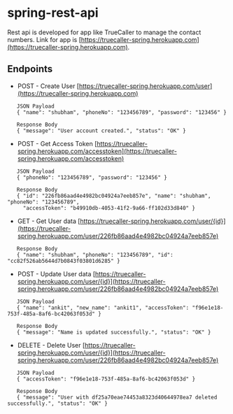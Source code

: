 # spring-rest-api
Rest api is developed for app like TrueCaller to manage the contact numbers. Link for app is [https://truecaller-spring.herokuapp.com](https://truecaller-spring.herokuapp.com).
## Endpoints
 * POST - Create User [https://truecaller-spring.herokuapp.com/user](https://truecaller-spring.herokuapp.com)
 ```
 	JSON Payload
	{ "name": "shubham", "phoneNo": "123456789", "password": "123456" }
	
  	Response Body
	{ "message": "User account created.", "status": "OK" }
 ```
 * POST - Get Access Token [https://truecaller-spring.herokuapp.com/accesstoken](https://truecaller-spring.herokuapp.com/accesstoken)
 ```
 	JSON Payload
	{ "phoneNo": "123456789", "password": "123456" }
 
 	Response Body
	{ "id": "226fb86aad4e4982bc04924a7eeb857e", "name": "shubham", "phoneNo": "123456789", 
	  "accessToken": "b49910db-4053-41f2-9a66-ff102d33d840" }
 ```
 * GET - Get User data [https://truecaller-spring.herokuapp.com/user/{id}](https://truecaller-spring.herokuapp.com/user/226fb86aad4e4982bc04924a7eeb857e)
 ```
 	Response Body
	{ "name": "shubham", "phoneNo": "123456789", "id": "cc82f526ab5644d7b0843f03801d6285" }
 ```
 * POST - Update User data [https://truecaller-spring.herokuapp.com/user/{id}](https://truecaller-spring.herokuapp.com/user/226fb86aad4e4982bc04924a7eeb857e)
 ```
 	JSON Payload
	{ "name": "ankit", "new_name": "ankit1", "accessToken": "f96e1e18-753f-485a-8af6-bc42063f053d" }
	
	Response Body
	{ "message": "Name is updated successfully.", "status": "OK" }
 ```
 * DELETE - Delete User [https://truecaller-spring.herokuapp.com/user/{id}](https://truecaller-spring.herokuapp.com/user/226fb86aad4e4982bc04924a7eeb857e)
 ```
 	JSON Payload
	{ "accessToken": "f96e1e18-753f-485a-8af6-bc42063f053d" }
	
	Response Body
 	{ "message": "User with df25a70eae74453a8323d40644978ea7 deleted successfully.", "status": "OK" }
 ```

 
 	
